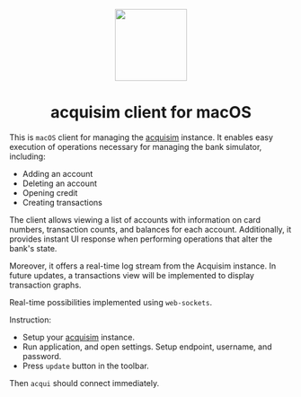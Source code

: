 <p align="center">
  <img src="https://github.com/ghashy/acqui/assets/109857267/406bb994-f5c4-4d87-918b-9571c2c98026?raw=true" height="128">
  <h1 align="center">acquisim client for macOS</h1>
</p>

This is `macOS` client for managing the [acquisim](https://github.com/ghashy/acquirust/tree/main/backends/acquisim) instance. It enables easy execution of operations necessary for managing the bank simulator, including:

- Adding an account
- Deleting an account
- Opening credit
- Creating transactions

The client allows viewing a list of accounts with information on card numbers, transaction counts, and balances for each account. Additionally, it provides instant UI response when performing operations that alter the bank's state.

Moreover, it offers a real-time log stream from the Acquisim instance. In future updates, a transactions view will be implemented to display transaction graphs.

Real-time possibilities implemented using `web-sockets`.

Instruction:

- Setup your [acquisim](https://github.com/ghashy/acquirust/tree/main/backends/acquisim) instance.
- Run application, and open settings. Setup endpoint, username, and password.
- Press `update` button in the toolbar.

Then `acqui` should connect immediately.
